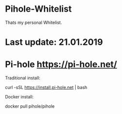 # Pihole-Whitelist

Thats my personal Whitelist.


# Last update: 21.01.2019


# Pi-hole  https://pi-hole.net/

Traditional install:<br>

curl -sSL https://install.pi-hole.net | bash<br>

Docker install:<br>

docker pull pihole/pihole
